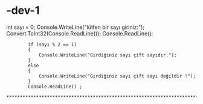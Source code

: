 # -dev-1
 int sayı = 0;
            Console.WriteLine("lütfen bir sayı giriniz:");
             Convert.ToInt32(Console.ReadLine());
            Console.ReadLine();
           
            if (sayı % 2 == 1)
            {
                Console.WriteLine("Girdiğiniz sayı çift sayıdır.");
            }
            else
            {
                Console.WriteLine("Girdiğiniz sayı çift sayı değildir !");
            }
            Console.ReadLine() ;
            *************************************************************************************************************************************
            
